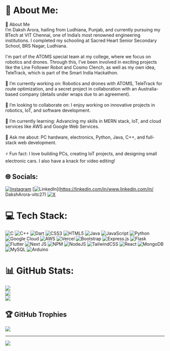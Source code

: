 # 💫 About Me:
👋 About Me<br>I’m Daksh Arora, hailing from Ludhiana, Punjab, and currently pursuing my BTech at VIT Chennai, one of India’s most renowned engineering institutions. I completed my schooling at Sacred Heart Senior Secondary School, BRS Nagar, Ludhiana.<br><br>I'm part of the ATOMS special team at my college, where we focus on robotics and drones. Through this, I’ve been involved in exciting projects like the Line Follower Robot and Cosmo Clench, as well as my own idea, TeleTrack, which is part of the Smart India Hackathon.<br><br>🔭 I’m currently working on: Robotics and drones with ATOMS, TeleTrack for route optimization, and a secret project in collaboration with an Australia-based company (details under wraps due to an agreement).<br><br>👯 I’m looking to collaborate on: I enjoy working on innovative projects in robotics, IoT, and software development.<br><br>🌱 I’m currently learning: Advancing my skills in MERN stack, IoT, and cloud services like AWS and Google Web Services.<br><br>💬 Ask me about: PC hardware, electronics, Python, Java, C++, and full-stack web development.<br><br>⚡ Fun fact: I love building PCs, creating IoT projects, and designing small electronic cars. I also have a knack for video editing!


## 🌐 Socials:
[![Instagram](https://img.shields.io/badge/Instagram-%23E4405F.svg?logo=Instagram&logoColor=white)](https://instagram.com/iRealDaksh) [![LinkedIn](https://img.shields.io/badge/LinkedIn-%230077B5.svg?logo=linkedin&logoColor=white)](https://linkedin.com/in/www.linkedin.com/in/ DakshArora-vitc27) [![X](https://img.shields.io/badge/X-black.svg?logo=X&logoColor=white)](https://x.com/DAKSH_pheonix) 

# 💻 Tech Stack:
![C](https://img.shields.io/badge/c-%2300599C.svg?style=for-the-badge&logo=c&logoColor=white) ![C++](https://img.shields.io/badge/c++-%2300599C.svg?style=for-the-badge&logo=c%2B%2B&logoColor=white) ![Dart](https://img.shields.io/badge/dart-%230175C2.svg?style=for-the-badge&logo=dart&logoColor=white) ![CSS3](https://img.shields.io/badge/css3-%231572B6.svg?style=for-the-badge&logo=css3&logoColor=white) ![HTML5](https://img.shields.io/badge/html5-%23E34F26.svg?style=for-the-badge&logo=html5&logoColor=white) ![Java](https://img.shields.io/badge/java-%23ED8B00.svg?style=for-the-badge&logo=openjdk&logoColor=white) ![JavaScript](https://img.shields.io/badge/javascript-%23323330.svg?style=for-the-badge&logo=javascript&logoColor=%23F7DF1E) ![Python](https://img.shields.io/badge/python-3670A0?style=for-the-badge&logo=python&logoColor=ffdd54) ![Google Cloud](https://img.shields.io/badge/GoogleCloud-%234285F4.svg?style=for-the-badge&logo=google-cloud&logoColor=white) ![AWS](https://img.shields.io/badge/AWS-%23FF9900.svg?style=for-the-badge&logo=amazon-aws&logoColor=white) ![Vercel](https://img.shields.io/badge/vercel-%23000000.svg?style=for-the-badge&logo=vercel&logoColor=white) ![Bootstrap](https://img.shields.io/badge/bootstrap-%238511FA.svg?style=for-the-badge&logo=bootstrap&logoColor=white) ![Express.js](https://img.shields.io/badge/express.js-%23404d59.svg?style=for-the-badge&logo=express&logoColor=%2361DAFB) ![Flask](https://img.shields.io/badge/flask-%23000.svg?style=for-the-badge&logo=flask&logoColor=white) ![Flutter](https://img.shields.io/badge/Flutter-%2302569B.svg?style=for-the-badge&logo=Flutter&logoColor=white) ![Next JS](https://img.shields.io/badge/Next-black?style=for-the-badge&logo=next.js&logoColor=white) ![NPM](https://img.shields.io/badge/NPM-%23CB3837.svg?style=for-the-badge&logo=npm&logoColor=white) ![NodeJS](https://img.shields.io/badge/node.js-6DA55F?style=for-the-badge&logo=node.js&logoColor=white) ![TailwindCSS](https://img.shields.io/badge/tailwindcss-%2338B2AC.svg?style=for-the-badge&logo=tailwind-css&logoColor=white) ![React](https://img.shields.io/badge/react-%2320232a.svg?style=for-the-badge&logo=react&logoColor=%2361DAFB) ![MongoDB](https://img.shields.io/badge/MongoDB-%234ea94b.svg?style=for-the-badge&logo=mongodb&logoColor=white) ![MySQL](https://img.shields.io/badge/mysql-4479A1.svg?style=for-the-badge&logo=mysql&logoColor=white) ![Arduino](https://img.shields.io/badge/-Arduino-00979D?style=for-the-badge&logo=Arduino&logoColor=white)
# 📊 GitHub Stats:
![](https://github-readme-stats.vercel.app/api?username=iRealDaksh&theme=dark&hide_border=false&include_all_commits=false&count_private=false)<br/>
![](https://github-readme-streak-stats.herokuapp.com/?user=iRealDaksh&theme=dark&hide_border=false)<br/>
![](https://github-readme-stats.vercel.app/api/top-langs/?username=iRealDaksh&theme=dark&hide_border=false&include_all_commits=false&count_private=false&layout=compact)

## 🏆 GitHub Trophies
![](https://github-profile-trophy.vercel.app/?username=iRealDaksh&theme=radical&no-frame=false&no-bg=true&margin-w=4)

---
[![](https://visitcount.itsvg.in/api?id=iRealDaksh&icon=0&color=0)](https://visitcount.itsvg.in)

<!-- Proudly created with GPRM ( https://gprm.itsvg.in ) -->
